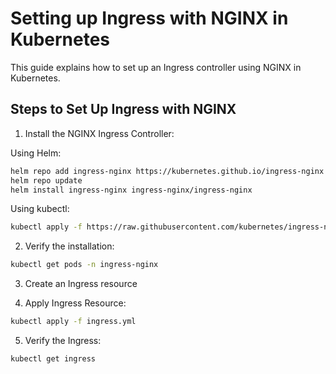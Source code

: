 # Setting up Ingress with NGINX in Kubernetes

This guide explains how to set up an Ingress controller using NGINX in Kubernetes.

## Steps to Set Up Ingress with NGINX

1. Install the NGINX Ingress Controller:

Using Helm:
```bash
helm repo add ingress-nginx https://kubernetes.github.io/ingress-nginx
helm repo update
helm install ingress-nginx ingress-nginx/ingress-nginx
```

Using kubectl:

```bash
kubectl apply -f https://raw.githubusercontent.com/kubernetes/ingress-nginx/controller-v1.2.0/deploy/static/provider/cloud/deploy.yaml
```

2. Verify the installation:

```bash
kubectl get pods -n ingress-nginx
```

3. Create an Ingress resource

4. Apply Ingress Resource:

```bash
kubectl apply -f ingress.yml
```

5. Verify the Ingress:

```bash
kubectl get ingress 
```



